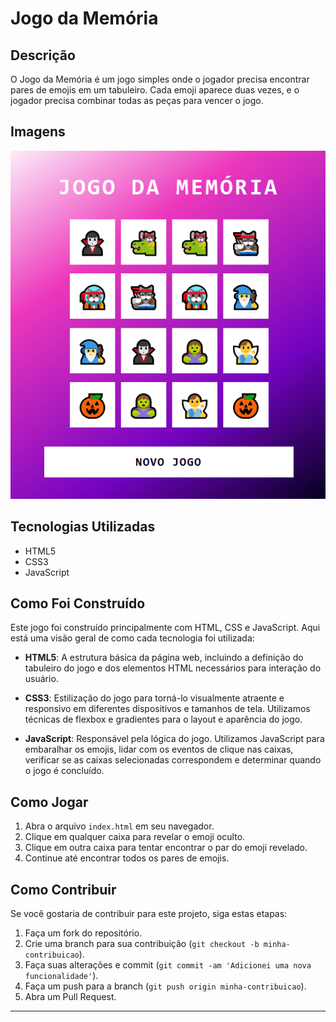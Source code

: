 # Jogo da Memória

## Descrição
O Jogo da Memória é um jogo simples onde o jogador precisa encontrar pares de emojis em um tabuleiro. Cada emoji aparece duas vezes, e o jogador precisa combinar todas as peças para vencer o jogo.

## Imagens
![alt text](image.png)

## Tecnologias Utilizadas
- HTML5
- CSS3
- JavaScript

## Como Foi Construído
Este jogo foi construído principalmente com HTML, CSS e JavaScript. Aqui está uma visão geral de como cada tecnologia foi utilizada:

- **HTML5**: A estrutura básica da página web, incluindo a definição do tabuleiro do jogo e dos elementos HTML necessários para interação do usuário.

- **CSS3**: Estilização do jogo para torná-lo visualmente atraente e responsivo em diferentes dispositivos e tamanhos de tela. Utilizamos técnicas de flexbox e gradientes para o layout e aparência do jogo.

- **JavaScript**: Responsável pela lógica do jogo. Utilizamos JavaScript para embaralhar os emojis, lidar com os eventos de clique nas caixas, verificar se as caixas selecionadas correspondem e determinar quando o jogo é concluído.

## Como Jogar
1. Abra o arquivo `index.html` em seu navegador.
2. Clique em qualquer caixa para revelar o emoji oculto.
3. Clique em outra caixa para tentar encontrar o par do emoji revelado.
4. Continue até encontrar todos os pares de emojis.

## Como Contribuir
Se você gostaria de contribuir para este projeto, siga estas etapas:

1. Faça um fork do repositório.
2. Crie uma branch para sua contribuição (`git checkout -b minha-contribuicao`).
3. Faça suas alterações e commit (`git commit -am 'Adicionei uma nova funcionalidade'`).
4. Faça um push para a branch (`git push origin minha-contribuicao`).
5. Abra um Pull Request.

---